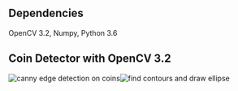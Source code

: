 ## Dependencies

OpenCV 3.2, Numpy, Python 3.6

## Coin Detector with OpenCV 3.2

![canny edge detection on coins](https://github.com/intmodzero/test/blob/master/imgs/screenshots/CannyEdge.png)![find contours and draw ellipse](https://github.com/intmodzero/test/blob/master/imgs/screenshots/Ellipses.png)
